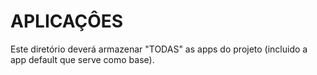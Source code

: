 # APLICAÇÔES #

Este diretório deverá armazenar "TODAS" as apps do projeto (incluido a app default que serve como base).
